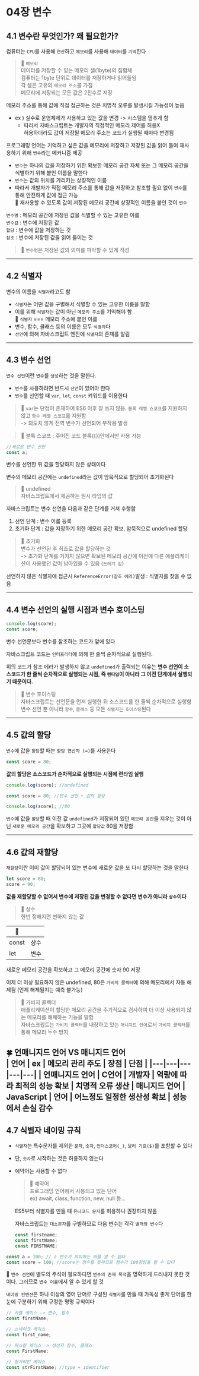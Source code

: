 # 04장 변수
## 4.1 변수란 무엇인가? 왜 필요한가?
컴퓨터는 `CPU`를 사용해 `연산`하고 `메모리`를 사용해 `데이터`를 `기억`한다 

> 📌 `메모리` <br>
데이터를 저장할 수 있는 메모리 셀(1byte)의 집합체 <br>
컴퓨터는 1byte 단위로 데이터를 저장하거나 읽어들임 <br>
각 셀은 고유의 `메모리 주소`를 가짐 <br>
메모리에 저장되는 모든 값은 2진수로 저장

메모리 주소를 통해 값에 직접 접근하는 것은 치명적 오류를 발생시킬 가능성이 높음
- ex ) 실수로 운영체제가 사용하고 있는 값을 변경 -> 시스템을 멈추게 함
    - 따라서 자바스크립트는 개발자의 직접적인 메모리 제어를 허용X <br> 허용하더라도 값이 저장될 메모리 주소는 코드가 실행될 때마다 변경됨

프로그래밍 언어는 기억하고 싶은 값을 메모리에 저장하고 저장된 값을 읽어 들여 재사용하기 위해 `변수`라는 메커니즘 제공
- `변수`는 하나의 값을 저장하기 위한 확보한 메모리 공간 자체 또는 그 메모리 공간을 식별하기 위해 붙인 이름을 말한다
- `변수`는 값의 위치를 가리키는 상징적인 이름
- 따라서 개발자가 직접 메모리 주소를 통해 값을 저장하고 참조할 필요 없이 `변수`를 통해 안전하게 값에 접근 가능 <br> 🌟 재사용할 수 있도록 값이 저장된 메모리 공간에 상징적인 이름을 붙인 것이 `변수`

`변수명` : 메모리 공간에 저장된 값을 식별할 수 있는 고유한 이름 <br>
`변수값` : 변수에 저장된 값 <br>
`할당` : 변수에 값을 저장하는 것 <br>
`참조` : 변수에 저장된 값을 읽어 들이는 것

> 📌 `변수명`은 저장된 값의 의미를 파악할 수 있게 작성

---
## 4.2 식별자
변수의 이름을 `식별자`라고도 함
- `식별자`는 어떤 값을 구별해서 식별할 수 있는 고유한 이름을 말함
- 이를 위해 `식별자`는 값이 아닌 `메모리 주소`를 기억해야 함
 <br> 🌟 `식별자` === 메모리 주소에 붙인 이름
 - 변수, 함수, 클래스 등의 이름은 모두 `식별자`다
 - `선언`에 의해 자바스크립트 엔진에 `식별자`의 존재를 알림

 ---
 ## 4.3 변수 선언
 `변수 선언`이란 `변수`를 `생성`하는 것을 말한다.
 - `변수`를 사용하려면 반드시 `선언`이 있어야 한다
 - `변수`를 선언할 때 `var`, `let`, `const` 키워드를 이용한다
 > 📌 `var`는 단점이 존재하여 ES6 이후 잘 쓰지 않음. `블록 레벨 스코프`를 지원하지 않고 `함수 레벨 스코프`를 지원함<br> -> 의도치 않게 전역 변수가 선언되어 부작용 발생
 
 > 📌 블록 스코프 : 주어진 코드 블록({})안에서만 사용 가능

```javascript
//새로운 변수 선언
const a; 
```
변수를 선언한 뒤 값을 할당하지 않은 상태이다

변수의 메모리 공간에는 `undefined`라는 값이 암묵적으로 할당되어 초기화된다
 > 📌 undefined <br>
 자바스크립트에서 제공하는 원시 타입의 값

 자바스크립트는 변수 선언을 다음과 같은 단계를 거쳐 수행함
 1. 선언 단계 : 변수 이름 등록
 2. 초기화 단계 : 값을 저장하기 위한 메모리 공간 확보, 암묵적으로 undefined 할당
  > 📌 초기화 <br>
  변수가 선언된 후 최초로 값을 할당하는 것 <br>
  -> 초기화 단계를 거치지 않으면 확보된 메모리 공간에 이전에 다른 애플리케이션이 사용했던 값이 남아있을 수 있음 (`쓰레기 값`)

선언하지 않은 식별자에 접근시 `ReferenceError(참조 에러)`발생 : 식별자를 찾을 수 없음

---
## 4.4 변수 선언의 실행 시점과 변수 호이스팅
```javascript
console.log(score);
const score;
```
변수 선언문보다 변수를 참조하는 코드가 앞에 있다

자바스크립트 코드는 `인터프리터`에 의해 한 줄씩 순차적으로 실행된다.

위의 코드가 참조 에러가 발생하지 않고 `undefined`가 출력되는 이유는 <b>변수 선언이 소스코드가 한 줄씩 순차적으로 실행되는 시점, 즉 `런타임`이 아니라 그 이전 단계에서 실행되기 때문이다.</b>

  > 📌 변수 호이스팅<br>
자바스크립트는 선언문을 먼저 실행한 뒤 소스코드를 한 줄씩 순차적으로 실행함<br>
변수 선언 뿐 아니라 `함수`, `클래스` 등 모든 `식별자`는 `호이스팅`된다
---
## 4.5 값의 할당
`변수`에 값을 `할당`할 때는 `할당 연산자 (=)`를 사용한다
```javascript
const score = 80;
```
<b>값의 할당은 소스코드가 순차적으로 실행되는 시점에 런타임 실행</b>

```javascript
console.log(score); //undefined

const score = 80; //변수 선언 + 값의 할당

console.log(score); //80
```
`변수`에 값을 `할당`할 때 이전 값 `undefined`가 저장되어 있던 `메모리 공간`을 지우는 것이 아닌 `새로운 메모리 공간`을 확보하고 그곳에 `할당값` 80을 저장함

---
## 4.6 값의 재할당
`재할당`이란 이미 값이 할당되어 있는 변수에 새로운 값을 또 다시 할당하는 것을 말한다
```javascript
let score = 80;
score = 90;
```
<b>값을 재할당할 수 없어서 변수에 저장된 값을 변경할 수 없다면 변수가 아니라 `상수`이다</b>
> 📌 상수<br>
한번 정해지면 변하지 않는 값

|🌟 | |
|---|---|
| const | 상수|
| let | 변수 |

새로운 메모리 공간을 확보하고 그 메모리 공간에 숫자 90 저장

이제 더 이상 필요하지 않은 undefined, 80은 `가비지 콜렉터`에 의해 메모리에서 자동 해제됨 (언제 해제될지는 예측 불가능)
  > 📌 가비지 콜렉터<br>
  애플리케이션이 할당한 메모리 공간을 주기적으로 검사하여 더 이상 사용되지 않는 메모리를 해체하는 기능을 말함 <br>
  자바스크립트는 `가비지 콜렉터`를 내장하고 있는 `매니지드 언어`로서 `가비지 콜렉터`를 통해 메모리 누수 방지

🍀 언매니지드 언어 VS 매니지드 언어<br>
| 언어 | ex | 메모리 관리 주도 | 장점 | 단점 |
|---|---|---|---|---|
| 언매니지드 언어 | C언어 | 개발자 | 역량에 따라 최적의 성능 확보 | 치명적 오류 생산
| 매니지드 언어 | JavaScript | 언어 | 어느정도 일정한 생산성 확보 | 성능에서 손실 감수
---
## 4.7 식별자 네이밍 규칙
- `식별자`는 특수문자를 제외한 `문자`, `숫자`, `언더스코어(_)`, `달러 기호($)`를 포함할 수 있다
- 단, `숫자`로 시작하는 것은 허용하지 않는다
- 예약어는 사용할 수 없다

  > 📌 예약어<br>
  프로그래밍 언어에서 사용되고 있는 단어<br> ex) await, class, function, new, null 등...

  ES5부터 식별자를 만들 때 `유니코드 문자`를 허용하나 권장하지 않음

  자바스크립트는 `대소문자`를 구별하므로 다음 변수는 각각 `별개의 변수`다
  ```javascript
  const firstname;
  const firstName;
  const FIRSTNAME;
  ```

```javascript
const a = 100; // a 변수가 의미하는 바를 알 수 없다
const score = 100; //score는 점수를 뜻하므로 점수가 100점임을 알 수 있다
```
  🌟 `변수 선언`에 별도의 주석이 필요하다면 `변수의 존재 목적`을 명확하게 드러내지 못한 것이다. 그러므로 `변수 이름`에서 알 수 있게 할 것

`네이밍 컨벤션`은 하나 이상의 영어 단어로 구성된 `식별자`를 만들 때 가독성 좋게 단어를 한눈에 구분하기 위해 규정한 명명 규칙이다
```javascript
// 카멜 케이스 -> 변수, 함수
const firstName;

// 스네이크 케이스
const first_name;

// 파스칼 케이스 -> 생성자 함수, 클래스
const FirstName;

// 헝가리언 케이스
const strFirstName; //type + identifier
```











































































